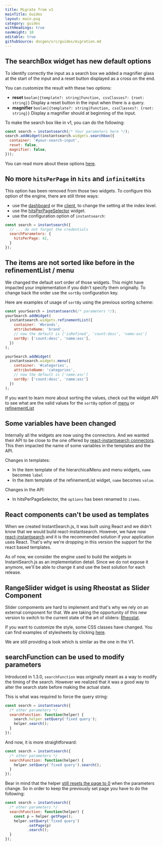 ```yaml
---
title: Migrate from v1
mainTitle: Guides
layout: main.pug
category: guides
withHeadings: true
navWeight: 10
editable: true
githubSource: docgen/src/guides/migration.md
---
```


## The searchBox widget has new default options

To identify correctly the input as a search box we added a magnifier glass at the start of the input
and a reset button displayed as a cross on the end.

You can customize the result with these two options:
 - **reset** `boolan|{template?: string|Function, cssClasses?: {root: string}}`
   Display a reset button in the input when there is a query.
 - **magnifier** `boolan|{template?: string|Function, cssClasses?: {root: string}}`
   Display a magnifier should at beginning of the input.
   
To make the search box like in v1, you can do the following:

```javascript
const search = instantsearch(/* Your parameters here */);
search.addWidget(instantsearch.widgets.searchbox({
  container: '#your-search-input',
  reset: false,
  magnifier: false,
}));
```

You can read more about these options [here](widgets/searchBox.html).

## No more `hitsPerPage` in `hits` and `infiniteHits`

This option has been removed from those two widgets. To configure
this option of the engine, there are still three ways:

 - use the [dashboard](https://www.algolia.com/explorer/display/) or
   the [client](https://www.algolia.com/doc/api-client/default/settings/#set-settings),
   to change the setting at the index level.
 - use the [hitsPerPageSelector](widgets/hitsPerPageSelector.html) widget.
 - use the configuration option of `instantsearch`:

```javascript
const search = instantsearch({
  // ... do not forget the credentials
  searchParameters: {
    hitsPerPage: 42,
  }
});
```

## The items are not sorted like before in the refinementList / menu

We changed the default sort order of those widgets. This might have impacted your implementation
if you didn't specify them originally. To change back the order use the `sortBy` configuration
key.

Here are examples of usage of `sortBy` using the previous sorting scheme:

```javascript
const yourSearch = instantsearch(/* parameters */);
yourSearch.addWidget(
  instantsearch.widgets.refinementList({
    container: '#brands',
    attributeName: 'brand',
    // now the default is ['isRefined', 'count:desc', 'name:asc']
    sortBy: ['count:desc', 'name:asc'],
  })
);

yourSearch.addWidget(
  instantsearch.widgets.menu({
    container: '#categories',
    attributeName: 'categories',
    // now the default is ['name:asc']
    sortBy: ['count:desc', 'name:asc']
  })
);
```

If you want to learn more about sorting the values, check out the widget API to see what are
the valid values for the `sortBy` option of [menu](widgets/menu.html#struct-MenuWidgetOptions-sortBy) or
[refinementList](widgets/refinementList.html#struct-RefinementListWidgetOptions-sortBy)

## Some variables have been changed

Internally all the widgets are now using the connectors. And we wanted their API
to be close to the one offered by
[react-instantsearch connectors](https://community.algolia.com/react-instantsearch/connectors/).
This then impacted the name of some variables in the templates and the API.

Changes in templates:

 - In the item template of the hierarchicalMenu and menu widgets, `name` becomes `label`
 - In the item template of the refinementList widget, `name` becomes `value`.

Changes in the API:

 - In hitsPerPageSelector, the `options` has been renamed to `items`.

## React components can't be used as templates

When we created InstantSearch.js, it was built using React and we didn't
know that we would build react-instantsearch. However, we have now [react-instantsearch](https://community.algolia.com/react-instantsearch)
and it is the recommended solution if your application uses React. That's why we're
dropping in this version the support for the react based templates.

As of now, we consider the engine used to build the widgets in InstantSearch.js
as an implementation detail. Since we do not expose it anymore, we'll be able
to change it and use the best solution for each release.

## RangeSlider widget is using Rheostat as Slider Component

Slider compoments are hard to implement and that's why we rely on an external
component for that. We are taking the opportunity of this new version
to switch to the current state of the art of sliders: [Rheostat](https://github.com/airbnb/rheostat).

If you want to customize the style, some CSS classes have changed. You can find
examples of stylesheets by clicking [here](https://github.com/airbnb/rheostat/tree/master/css).

We are still providing a look which is similar as the one in the V1.

## searchFunction can be used to modify parameters

Introduced in 1.3.0, `searchFunction` was originally meant as a way to modify
the timing of the search. However we realized that it was a good way to
alter the search state before making the actual state.

This is what was required to force the query string:

```javascript
const search = instantsearch({
  /* other parameters */
  searchFunction: function(helper) {
    search.helper.setQuery('fixed query');
    helper.search();
  }
});
```

And now, it is more straightforward:

```javascript
const search = instantsearch({
  /* other parameters */
  searchFunction: function(helper) {
    helper.setQuery('fixed query').search();
  }
});
```

Bear in mind that the helper [still resets the page to 0](https://community.algolia.com/algoliasearch-helper-js/concepts.html#smart-page-behaviour)
when the parameters change. So in order to keep
the previously set page you have to do the following:

```javascript
const search = instantsearch({
  /* other parameters */
  searchFunction: function(helper) {
    const p = helper.getPage();
    helper.setQuery('fixed query')
          .setPage(p)
          .search();
  }
});
```
